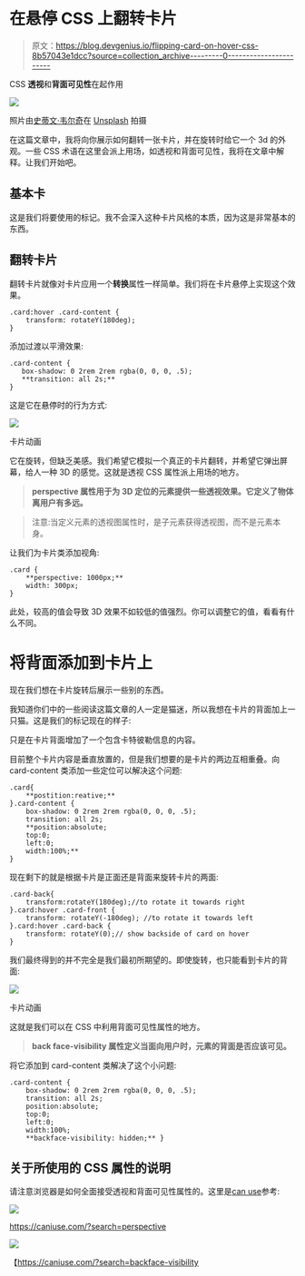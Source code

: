 # 在悬停 CSS 上翻转卡片

> 原文：<https://blog.devgenius.io/flipping-card-on-hover-css-8b57043e1dcc?source=collection_archive---------0----------------------->

CSS **透视**和**背面可见性**在起作用

![](img/ed480921fc52e8f7395c5660157c663b.png)

照片由[史蒂文·韦尔奇](https://unsplash.com/@stevewelch?utm_source=medium&utm_medium=referral)在 [Unsplash](https://unsplash.com?utm_source=medium&utm_medium=referral) 拍摄

在这篇文章中，我将向你展示如何翻转一张卡片，并在旋转时给它一个 3d 的外观。一些 CSS 术语在这里会派上用场，如透视和背面可见性，我将在文章中解释。让我们开始吧。

## 基本卡

这是我们将要使用的标记。我不会深入这种卡片风格的本质，因为这是非常基本的东西。

## 翻转卡片

翻转卡片就像对卡片应用一个**转换**属性一样简单。我们将在卡片悬停上实现这个效果。

```
.card:hover .card-content {
    transform: rotateY(180deg);
}
```

添加过渡以平滑效果:

```
.card-content {
   box-shadow: 0 2rem 2rem rgba(0, 0, 0, .5);
   **transition: all 2s;**
}
```

这是它在悬停时的行为方式:

![](img/e766b7e8043b268d40776f17a975c44f.png)

卡片动画

它在旋转，但缺乏美感。我们希望它模拟一个真正的卡片翻转，并希望它弹出屏幕，给人一种 3D 的感觉。这就是透视 CSS 属性派上用场的地方。

> **perspective 属性用于为 3D 定位的元素提供一些透视效果。它定义了物体离用户有多远。**

> 注意:当定义元素的透视图属性时，是子元素获得透视图，而不是元素本身。

让我们为卡片类添加视角:

```
.card {
    **perspective: 1000px;**
    width: 300px;
}
```

此处，较高的值会导致 3D 效果不如较低的值强烈。你可以调整它的值，看看有什么不同。

# 将背面添加到卡片上

现在我们想在卡片旋转后展示一些别的东西。

我知道你们中的一些阅读这篇文章的人一定是猫迷，所以我想在卡片的背面加上一只猫。这是我们的标记现在的样子:

只是在卡片背面增加了一个包含卡特彼勒信息的内容。

目前整个卡片内容是垂直放置的，但是我们想要的是卡片的两边互相重叠。向 card-content 类添加一些定位可以解决这个问题:

```
.card{
    **postition:reative;**
}.card-content {
    box-shadow: 0 2rem 2rem rgba(0, 0, 0, .5);
    transition: all 2s;
    **position:absolute;
    top:0;
    left:0;
    width:100%;**
}
```

现在剩下的就是根据卡片是正面还是背面来旋转卡片的两面:

```
.card-back{
    transform:rotateY(180deg);//to rotate it towards right
}.card:hover .card-front {
    transform: rotateY(-180deg); //to rotate it towards left
}.card:hover .card-back {
    transform: rotateY(0);// show backside of card on hover
}
```

我们最终得到的并不完全是我们最初所期望的。即使旋转，也只能看到卡片的背面:

![](img/24412bbc5df0dde33e9fe0a79be5a858.png)

卡片动画

这就是我们可以在 CSS 中利用背面可见性属性的地方。

> **back face-visibility 属性定义当面向用户时，元素的背面是否应该可见。**

将它添加到 card-content 类解决了这个小问题:

```
.card-content {
    box-shadow: 0 2rem 2rem rgba(0, 0, 0, .5);
    transition: all 2s;
    position:absolute;
    top:0;
    left:0;
    width:100%;
    **backface-visibility: hidden;** }
```

## 关于所使用的 CSS 属性的说明

请注意浏览器是如何全面接受透视和背面可见性属性的。这里是[can use](https://caniuse.com/)参考:

![](img/b467566d91f1436203e6670f05c7073b.png)

https://caniuse.com/?search=perspective

![](img/e2d4c7c744216086c89c9702f16231f6.png)

【https://caniuse.com/?search=backface-visibility 